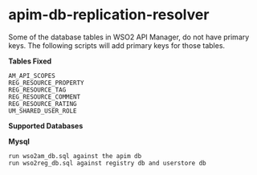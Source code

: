 # apim-db-replication-resolver
Some of the database tables in WSO2 API Manager, do not have primary keys. The following scripts will add primary keys for those tables.

**Tables Fixed**

```
AM_API_SCOPES
REG_RESOURCE_PROPERTY
REG_RESOURCE_TAG
REG_RESOURCE_COMMENT
REG_RESOURCE_RATING
UM_SHARED_USER_ROLE
```

**Supported Databases**

<b>Mysql</b>

```
run wso2am_db.sql against the apim db
run wso2reg_db.sql against registry db and userstore db
```
